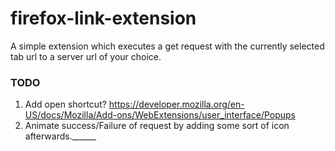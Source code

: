 # firefox-link-extension

A simple extension which executes a get request with the currently selected
tab url to a server url of your choice.

### TODO
1. Add open shortcut? https://developer.mozilla.org/en-US/docs/Mozilla/Add-ons/WebExtensions/user_interface/Popups
2. Animate success/Failure of request by adding some sort of icon afterwards.______